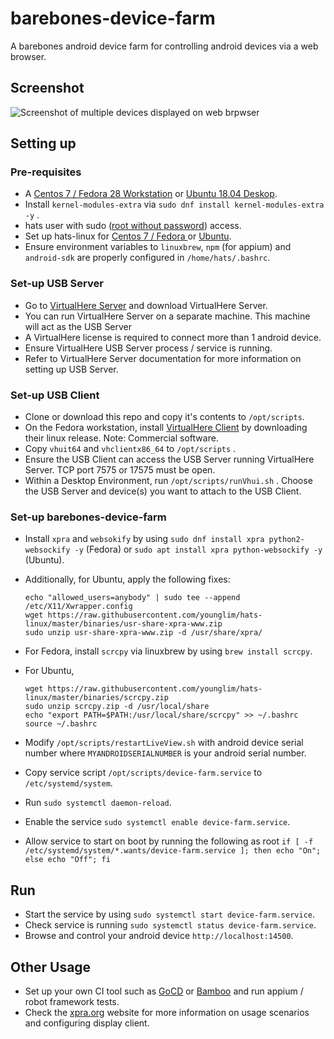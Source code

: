 # barebones-device-farm
A barebones android device farm for controlling android devices via a web browser.

## Screenshot

![Screenshot of multiple devices displayed on web brpwser](https://raw.githubusercontent.com/younglim/barebones-device-farm/master/device-farm-screenshot.png)

## Setting up

### Pre-requisites
- A [Centos 7 / Fedora 28 Workstation](https://getfedora.org/en/workstation/download) or [Ubuntu 18.04 Deskop](http://releases.ubuntu.com/18.04).
- Install `kernel-modules-extra` via `sudo dnf install kernel-modules-extra -y` .
- hats user with sudo ([root without password](https://www.digitalocean.com/community/tutorials/how-to-create-a-sudo-user-on-centos-quickstart)) access.
- Set up hats-linux for [Centos 7 / Fedora ](https://github.com/younglim/hats-linux/blob/master/centos-7/INSTALL.md) or [Ubuntu](https://github.com/younglim/hats-linux/blob/master/ubuntu/INSTALL.md). 
- Ensure environment variables to `linuxbrew`, `npm` (for appium) and `android-sdk` are properly configured in `/home/hats/.bashrc`.

### Set-up USB Server
- Go to [VirtualHere Server](https://virtualhere.com/content/usb-servers) and download VirtualHere Server. 
- You can run VirtualHere Server on a separate machine. This machine will act as the USB Server
- A VirtualHere license is required to connect more than 1 android device.
- Ensure VirtualHere USB Server process / service is running.
- Refer to VirtualHere Server documentation for more information on setting up USB Server.

### Set-up USB Client
- Clone or download this repo and copy it's contents to `/opt/scripts`.
- On the Fedora workstation, install [VirtualHere Client](https://www.virtualhere.com/usb_client_software) by downloading their linux release. Note: Commercial software.
- Copy `vhuit64` and `vhclientx86_64` to `/opt/scripts` .
- Ensure the USB Client can access the USB Server running VirtualHere Server. TCP port 7575 or 17575 must be open.
- Within a Desktop Environment, run `/opt/scripts/runVhui.sh` . Choose the USB Server and device(s) you want to attach to the USB Client.

### Set-up barebones-device-farm
- Install `xpra` and `websokify` by using `sudo dnf install xpra python2-websockify -y` (Fedora) or `sudo apt install xpra python-websockify -y` (Ubuntu).
- Additionally, for Ubuntu, apply the following fixes:
  ```
  echo "allowed_users=anybody" | sudo tee --append /etc/X11/Xwrapper.config
  wget https://raw.githubusercontent.com/younglim/hats-linux/master/binaries/usr-share-xpra-www.zip
  sudo unzip usr-share-xpra-www.zip -d /usr/share/xpra/
  ```

- For Fedora, install `scrcpy` via linuxbrew by using `brew install scrcpy`.

- For Ubuntu,
  ```
  wget https://raw.githubusercontent.com/younglim/hats-linux/master/binaries/scrcpy.zip
  sudo unzip scrcpy.zip -d /usr/local/share
  echo "export PATH=$PATH:/usr/local/share/scrcpy" >> ~/.bashrc
  source ~/.bashrc
   ```
   

- Modify `/opt/scripts/restartLiveView.sh` with android device serial number where `MYANDROIDSERIALNUMBER` is your android serial number.
- Copy service script `/opt/scripts/device-farm.service` to `/etc/systemd/system`.
- Run `sudo systemctl daemon-reload`.
- Enable the service `sudo systemctl enable device-farm.service`.
- Allow service to start on boot by running the following as root `if [ -f /etc/systemd/system/*.wants/device-farm.service ]; then echo "On"; else echo "Off"; fi`

## Run
- Start the service by using `sudo systemctl start device-farm.service`.
- Check service is running `sudo systemctl status device-farm.service`.
- Browse and control your android device `http://localhost:14500`.

## Other Usage
- Set up your own CI tool such as [GoCD](https://www.gocd.org) or [Bamboo](https://www.atlassian.com/software/bamboo) and run appium / robot framework tests.
- Check the [xpra.org](https://www.xpra.org) website for more information on usage scenarios and configuring display client.
